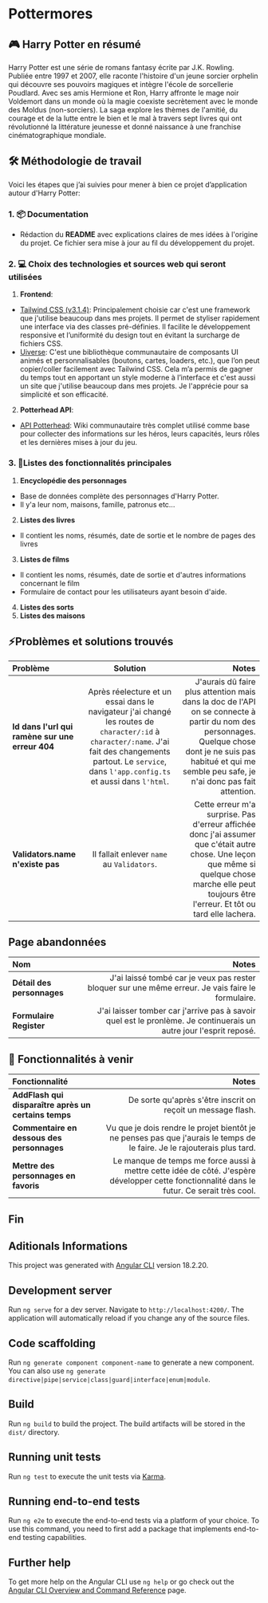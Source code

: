 # Pottermores

## 🎮 Harry Potter en résumé 
Harry Potter est une série de romans fantasy écrite par J.K. Rowling. Publiée entre 1997 et 2007, elle raconte l'histoire d'un jeune sorcier orphelin qui découvre ses pouvoirs magiques et intègre l'école de sorcellerie Poudlard. Avec ses amis Hermione et Ron, Harry affronte le mage noir Voldemort dans un monde où la magie coexiste secrètement avec le monde des Moldus (non-sorciers). La saga explore les thèmes de l'amitié, du courage et de la lutte entre le bien et le mal à travers sept livres qui ont révolutionné la littérature jeunesse et donné naissance à une franchise cinématographique mondiale.

## 🛠️ Méthodologie de travail
Voici les étapes que j’ai suivies pour mener à bien ce projet d’application autour d'Harry Potter:

### 1. 📦 Documentation
- Rédaction du **README** avec explications claires de mes idées à l'origine du projet. Ce fichier sera mise à jour au fil du développement du projet.

### 2. 💻 Choix des technologies et sources web qui seront utilisées

1. **Frontend**: 
- [Tailwind CSS (v3.1.4)](https://v3.tailwindcss.com/): Principalement choisie car c'est une framework que j'utilise beaucoup dans mes projets. Il permet de styliser rapidement une interface via des classes pré-définies. Il facilite le développement responsive et l’uniformité du design tout en évitant la surcharge de fichiers CSS. 
-  [Uiverse](https://uiverse.io/): C'est une bibliothèque communautaire de composants UI animés et personnalisables (boutons, cartes, loaders, etc.), que l’on peut copier/coller facilement avec Tailwind CSS. Cela m’a permis de gagner du temps tout en apportant un style moderne à l’interface et c'est aussi un site que j'utilise beaucoup dans mes projets. Je l'apprécie pour sa simplicité et son efficacité. 
2.  **Potterhead API**: 
- [API Potterhead](https://github.com/AcidOP/potterhead-api?tab=readme-ov-file#2-apicharacters): Wiki communautaire très complet utilisé comme base pour collecter des informations sur les héros, leurs capacités, leurs rôles et les dernières mises à jour du jeu.

### 3. 🌟Listes des fonctionnalités principales
1. **Encyclopédie des personnages**
- Base de données complète des personnages d'Harry Potter.
- Il y'a leur nom, maisons, famille, patronus etc...
2. **Listes des livres**
- Il contient les noms, résumés, date de sortie et le nombre de pages des livres
3. **Listes de films**
- Il contient les noms, résumés, date de sortie et d'autres informations concernant le film
- Formulaire de contact pour les utilisateurs ayant besoin d'aide.
4. **Listes des sorts**
5. **Listes des maisons**

## ⚡Problèmes et solutions trouvés
| Problème  | Solution  | Notes |
| :------------ |:---------------:| -----:|
| **Id dans l'url qui ramène sur une erreur 404** |  Après réelecture et un essai dans le navigateur j'ai changé les routes de `character/:id` à `character/:name`. J'ai fait des changements partout. Le `service`, dans `l'app.config.ts` et aussi dans `l'html`.| J'aurais dû faire plus attention mais dans la doc de l'API on se connecte à partir du nom des personnages. Quelque chose dont je ne suis pas habitué et qui me semble peu safe, je n'ai donc pas fait attention. |
| **Validators.name n'existe pas**    |  Il fallait enlever ``name`` au ``Validators``. |    Cette erreur m'a surprise. Pas d'erreur affichée donc j'ai assumer que c'était autre chose. Une leçon que même si quelque chose marche elle peut toujours être l'erreur. Et tôt ou tard elle lachera.|

## Page abandonnées

| Nom  | Notes |
| :------------ | -----:|
| **Détail des personnages**| J'ai laissé tombé car je veux pas rester bloquer sur une même erreur. Je vais faire le formulaire.|
|**Formulaire Register**| J'ai laisser tomber car j'arrive pas à savoir quel est le pronlème. Je continuerais un autre jour l'esprit reposé.|


## 🔮 Fonctionnalités à venir
| Fonctionnalité | Notes |
| :------------ | -----:|
| **AddFlash qui disparaître après un certains temps** | De sorte qu'après s'être inscrit on reçoit un message flash. |
| **Commentaire en dessous des personnages** | Vu que je dois rendre le projet bientôt je ne penses pas que j'aurais le temps de le faire. Je le rajouterais plus tard.|
|**Mettre des personnages en favoris**| Le manque de temps me force aussi à mettre cette idée de côté. J'espère développer cette fonctionnalité dans le futur. Ce serait très cool.|

## Fin

## Aditionals Informations

This project was generated with [Angular CLI](https://github.com/angular/angular-cli) version 18.2.20.

## Development server

Run `ng serve` for a dev server. Navigate to `http://localhost:4200/`. The application will automatically reload if you change any of the source files.

## Code scaffolding

Run `ng generate component component-name` to generate a new component. You can also use `ng generate directive|pipe|service|class|guard|interface|enum|module`.

## Build

Run `ng build` to build the project. The build artifacts will be stored in the `dist/` directory.

## Running unit tests

Run `ng test` to execute the unit tests via [Karma](https://karma-runner.github.io).

## Running end-to-end tests

Run `ng e2e` to execute the end-to-end tests via a platform of your choice. To use this command, you need to first add a package that implements end-to-end testing capabilities.

## Further help

To get more help on the Angular CLI use `ng help` or go check out the [Angular CLI Overview and Command Reference](https://angular.dev/tools/cli) page.
